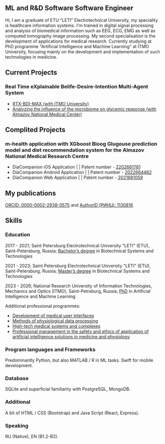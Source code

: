 ## ML and R&D Software Software Engineer 
Hi, I am a graduate of ETU "LETI" Electrotechnical University, my speciality is healthcare information systems. I'm trained in digital signal processing and analysis of biomedical information such as EEG, ECG, EMG as well as computed tomography image processing. My second specialisation is the development of applications for medical research. Currently studying at PhD programme "Artificial Intelligence and Machine Learning" at ITMO University, focusing mainly on the development and implementation of such technologies in medicine.

## Current Projects
### Real Time eXplainable Belife-Desire-Intention Multi-Agent System

 - [RTX-BDI-MAX (with ITMO University)](https://github.com/artemisak/RTX-BDI-MAS-Simulator)
 - [Analyzing the influence of the microbiome on glycemic response (with Almazov National Medical Center)](https://github.com/artemisak/MicrobesAndGlucouseAnalysis)


## Complited Projects
### m-health application with XGboost Bloog Glugouse prediction model and diet recommendation system for the Almazov National Medical Research Centre
* DiaCompanion iOS Application | | Patent number - [2202661781](https://github.com/artemisak/artemisak/blob/main/Patent%20(ios).pdf)
* DiaCompanion Android Application | | Patent number - [2022664462](https://github.com/artemisak/artemisak/blob/main/Patent%20(android).pdf) 
* DiaCompanion Web Application | | Patent number - [2021681059](https://github.com/artemisak/artemisak/blob/main/Patent%20(web).pdf)

## My publications
[ORCID: 0000-0002-2938-0575](https://orcid.org/0000-0002-2938-0575) and [AuthorID (РИНЦ): 1130816](https://www.elibrary.ru/author_items.asp?authorid=1130816) 

## Skills

### Education
2017 - 2021; Saint Petersburg Electrotechnical University "LETI" (ETU), Saint-Petersburg, Russia; [Bachelor’s degree](https://abit.etu.ru/ru/postupayushhim/bakalavriat-i-specialitet/napravleniya-podgotovki/biotehnicheskie-sistemy-i-tehnologii) in Biotechnical Systems and Technologies

2021 - 2023; Saint Petersburg Electrotechnical University "LETI" (ETU), Saint-Petersburg, Russia; [Master’s degree](https://abit.etu.ru/ru/postupayushhim/magistratura/napravleniya-podgotovki/biotehnicheskie-sistemy-i-tehnologii/informacionnye-sistemy-i-tehnologii-v-lechebnyh-uchrezhdeniyah) in Biotechnical Systems and Technologies

2023 - 2026; National Research University of Information Technologies, Mechanics and Optics (ITMO), Saint-Petrsburg, Russia; [PhD](https://abit.itmo.ru/phd) in Artificial Intelligence and Machine Learning

Additional professional programmes:
* [Development of medical user interfaces](https://github.com/artemisak/artemisak/blob/main/Development%20of%20medical%20user%20interfaces.pdf)
* [Methods of physiological data processing](https://github.com/artemisak/artemisak/blob/main/Methods%20of%20Physiological%20Data%20Processing.pdf)
* [High-tech medical systems and complexes](https://github.com/artemisak/artemisak/blob/main/High-tech%20medical%20systems%20and%20complexes.pdf)
* [Professional management in the safety and ethics of application of artificial intelligence solutions in medicine and physiology](https://github.com/artemisak/artemisak/blob/main/Professional%20management%20in%20the%20safety%20and%20ethics%20of%20application%20of%20artificial%20intelligence%20solutions%20in%20medicine%20and%20physiology.pdf)

### Program languages and Frameworks
Predominantly Python, but also MATLAB / R in ML tasks. Swift for mobile development.

### Database
SQLite and superficial familiarity with PostgreSQL, MongoDB.

### Additional
A bit of HTML / CSS (Bootstrap) and Java Script (React, Express).

### Speaking
RU (Native), EN (B1.2-B2).
